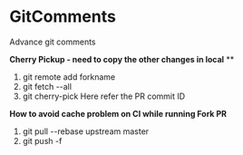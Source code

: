 # GitComments
Advance git comments

**Cherry Pickup - need to copy the other changes in local**
**
1. git remote add forkname <otherperson-gitlink>
2. git fetch --all
3. git cherry-pick <commitId>  Here refer the PR commit ID 

**How to avoid cache problem on CI while running Fork PR**
1. git pull --rebase upstream master
2. git push -f

